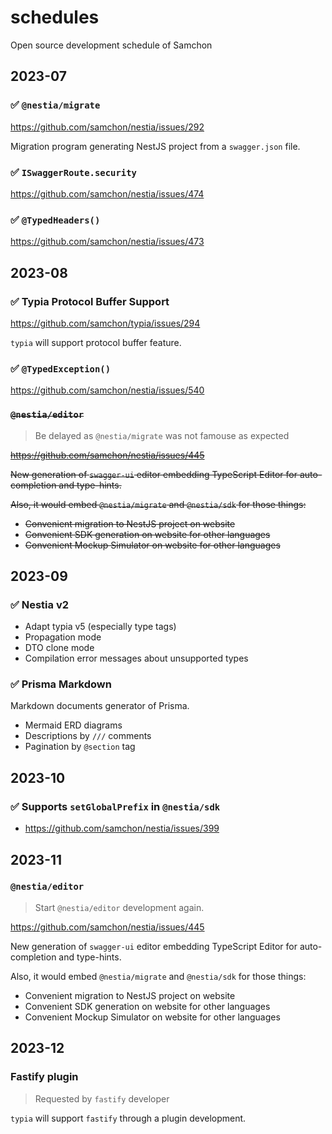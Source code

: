 # schedules
Open source development schedule of Samchon




## 2023-07
### ✅ `@nestia/migrate`
https://github.com/samchon/nestia/issues/292

Migration program generating NestJS project from a `swagger.json` file.

### ✅ `ISwaggerRoute.security`
https://github.com/samchon/nestia/issues/474

### ✅ `@TypedHeaders()`
https://github.com/samchon/nestia/issues/473




## 2023-08
### ✅ Typia Protocol Buffer Support
https://github.com/samchon/typia/issues/294

`typia` will support protocol buffer feature.

### ✅ `@TypedException()`
https://github.com/samchon/nestia/issues/540

### ~~`@nestia/editor`~~
> Be delayed as `@nestia/migrate` was not famouse as expected

~~https://github.com/samchon/nestia/issues/445~~

~~New generation of `swagger-ui` editor embedding TypeScript Editor for auto-completion and type-hints.~~

~~Also, it would embed `@nestia/migrate` and `@nestia/sdk` for those things:~~

  - ~~Convenient migration to NestJS project on website~~
  - ~~Convenient SDK generation on website for other languages~~
  - ~~Convenient Mockup Simulator on website for other languages~~




## 2023-09
### ✅ Nestia v2
  - Adapt typia v5 (especially type tags)
  - Propagation mode
  - DTO clone mode
  - Compilation error messages about unsupported types

### ✅ Prisma Markdown
Markdown documents generator of Prisma.

  - Mermaid ERD diagrams
  - Descriptions by `///` comments
  - Pagination by `@section` tag



## 2023-10
### ✅ Supports `setGlobalPrefix` in `@nestia/sdk`
  - https://github.com/samchon/nestia/issues/399




## 2023-11
### `@nestia/editor`
> Start `@nestia/editor` development again.

https://github.com/samchon/nestia/issues/445

New generation of `swagger-ui` editor embedding TypeScript Editor for auto-completion and type-hints.

Also, it would embed `@nestia/migrate` and `@nestia/sdk` for those things:

  - Convenient migration to NestJS project on website
  - Convenient SDK generation on website for other languages
  - Convenient Mockup Simulator on website for other languages




## 2023-12
### Fastify plugin
> Requested by `fastify` developer

`typia` will support `fastify` through a plugin development.

